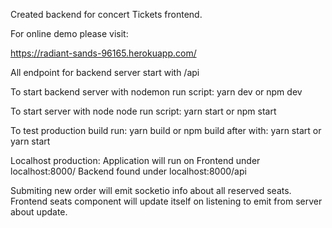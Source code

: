 Created backend for concert Tickets frontend.

For online demo please visit:

https://radiant-sands-96165.herokuapp.com/

All endpoint for backend server start with /api

To start backend server with nodemon run script:
yarn dev or npm dev

To start server with node node run script:
yarn start or npm start

To test production build run:
yarn build or npm build
after with: yarn start or yarn start

Localhost production:
Application will run on 
Frontend under localhost:8000/
Backend found under localhost:8000/api

Submiting new order will emit socketio info about all reserved seats.
Frontend seats component will update itself on listening to emit from server about update.
